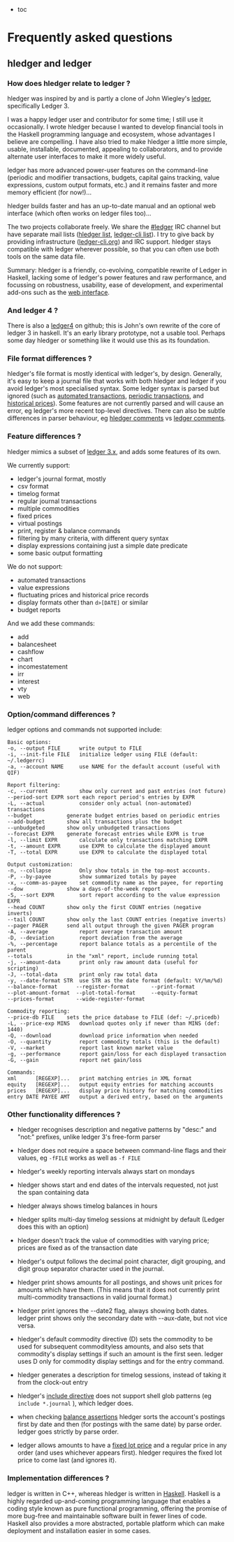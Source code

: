 * toc

# Frequently asked questions

## hledger and ledger

### How does hledger relate to ledger ?

hledger was inspired by and is partly a clone of John Wiegley's [ledger](http://ledger-cli.org),
specifically Ledger 3.

I was a happy ledger user and contributor for some time; I still use it
occasionally. I wrote hledger because I wanted to develop financial tools
in the Haskell programming language and ecosystem, whose advantages I
believe are compelling. I have also tried to make hledger a little more
simple, usable, installable, documented, appealing to collaborators, and
to provide alternate user interfaces to make it more widely useful.

ledger has more advanced power-user features on the command-line
(periodic and modifier transactions, budgets, capital gains tracking,
value expressions, custom output formats, etc.) and it remains faster
and more memory efficient (for now!)...

hledger builds faster and has an up-to-date manual and an optional web
interface (which often works on ledger files too)...

The two projects collaborate freely.  We share the
[#ledger](irc://irc.freenode.net/#ledger) IRC channel but have
separate mail lists
([hledger list](http://groups.google.com/group/hledger/),
[ledger-cli list](http://groups.google.com/group/ledger-cli/)).  I try
to give back by providing infrastructure
([ledger-cli.org](http://ledger-cli.org)) and IRC support.
hledger stays compatible with ledger wherever possible, so that you
can often use both tools on the same data file.

Summary: hledger is a friendly, co-evolving, compatible rewrite of Ledger
in Haskell, lacking some of ledger's power features and raw performance,
and focussing on robustness, usability, ease of development, and
experimental add-ons such as the [web interface](manual.html#web).

### And ledger 4 ?

There is also a [ledger4](https://github.com/ledger/ledger4) on github; this is 
John's own rewrite of the core of
ledger 3 in haskell. It's an early library prototype, not a usable tool.
Perhaps some day hledger or something like it would use this as its foundation. 

### File format differences ?

hledger's file format is mostly identical with ledger's, by design.
Generally, it's easy to keep a journal file that works with both hledger
and ledger if you avoid ledger's most specialised syntax.
Some ledger syntax is parsed but ignored (such as
[automated transactions](http://ledger-cli.org/3.0/doc/ledger3.html#Automated-Transactions), [periodic transactions](http://ledger-cli.org/3.0/doc/ledger3.html#Periodic-Transactions), and
[historical prices](manual.html#historical-prices)).
Some features are not currently parsed and will cause an error, eg
ledger's more recent top-level directives. There can also be subtle
differences in parser behaviour, eg [hledger comments](manual.html#comments) vs [ledger comments](http://ledger-cli.org/3.0/doc/ledger3.html#Commenting-on-your-Journal).

### Feature differences ?

hledger mimics a subset of [ledger 3.x](http://ledger-cli.org), and adds some features of its own.

We currently support:

- ledger's journal format, mostly
- csv format
- timelog format
- regular journal transactions
- multiple commodities
- fixed prices
- virtual postings
- print, register & balance commands
- filtering by many criteria, with different query syntax
- display expressions containing just a simple date predicate
- some basic output formatting

We do not support:

- automated transactions
- value expressions
- fluctuating prices and historical price records
- display formats other than `d>[DATE]` or similar
- budget reports

And we add these commands:

- add
- balancesheet
- cashflow
- chart
- incomestatement
- irr
- interest
- vty
- web

### Option/command differences ?

ledger options and commands not supported include:
```
Basic options:
-o, --output FILE      write output to FILE
-i, --init-file FILE   initialize ledger using FILE (default: ~/.ledgerrc)
-a, --account NAME     use NAME for the default account (useful with QIF)

Report filtering:
-c, --current          show only current and past entries (not future)
--period-sort EXPR sort each report period's entries by EXPR
-L, --actual           consider only actual (non-automated) transactions
--budget           generate budget entries based on periodic entries
--add-budget       show all transactions plus the budget
--unbudgeted       show only unbudgeted transactions
--forecast EXPR    generate forecast entries while EXPR is true
-l, --limit EXPR       calculate only transactions matching EXPR
-t, --amount EXPR      use EXPR to calculate the displayed amount
-T, --total EXPR       use EXPR to calculate the displayed total

Output customization:
-n, --collapse         Only show totals in the top-most accounts.
-P, --by-payee         show summarized totals by payee
-x, --comm-as-payee    set commodity name as the payee, for reporting
--dow              show a days-of-the-week report
-S, --sort EXPR        sort report according to the value expression EXPR
--head COUNT       show only the first COUNT entries (negative inverts)
--tail COUNT       show only the last COUNT entries (negative inverts)
--pager PAGER      send all output through the given PAGER program
-A, --average          report average transaction amount
-D, --deviation        report deviation from the average
-%, --percentage       report balance totals as a percentile of the parent
--totals           in the "xml" report, include running total
-j, --amount-data      print only raw amount data (useful for scripting)
-J, --total-data       print only raw total data
-y, --date-format STR  use STR as the date format (default: %Y/%m/%d)
--balance-format      --register-format       --print-format
--plot-amount-format  --plot-total-format     --equity-format
--prices-format       --wide-register-format

Commodity reporting:
--price-db FILE    sets the price database to FILE (def: ~/.pricedb)
-L, --price-exp MINS   download quotes only if newer than MINS (def: 1440)
-Q, --download         download price information when needed
-O, --quantity         report commodity totals (this is the default)
-V, --market           report last known market value
-g, --performance      report gain/loss for each displayed transaction
-G, --gain             report net gain/loss

Commands:
xml      [REGEXP]...   print matching entries in XML format
equity   [REGEXP]...   output equity entries for matching accounts
prices   [REGEXP]...   display price history for matching commodities
entry DATE PAYEE AMT   output a derived entry, based on the arguments
```

### Other functionality differences ?

- hledger recognises description and negative patterns by "desc:"
  and "not:" prefixes, unlike ledger 3's free-form parser

- hledger does not require a space between command-line flags and their values,
  eg `-fFILE` works as well as `-f FILE`

- hledger's weekly reporting intervals always start on mondays

- hledger shows start and end dates of the intervals requested,
  not just the span containing data

- hledger always shows timelog balances in hours

- hledger splits multi-day timelog sessions at midnight by default (Ledger does this with an option)

- hledger doesn't track the value of commodities with varying
  price; prices are fixed as of the transaction date

- hledger's output follows the decimal point character, digit grouping,
  and digit group separator character used in the journal.

- hledger print shows amounts for all postings, and shows unit prices for
  amounts which have them. (This means that it does not currently print
  multi-commodity transactions in valid journal format.)

- hledger print ignores the --date2 flag, always showing both dates.
  ledger print shows only the secondary date with --aux-date, but not
  vice versa.

- hledger's default commodity directive (D) sets the commodity to be
  used for subsequent commodityless amounts, and also sets that
  commodity's display settings if such an amount is the first
  seen. ledger uses D only for commodity display settings and for the
  entry command.

- hledger generates a description for timelog sessions, instead of
  taking it from the clock-out entry

- hledger's [include directive](manual.html#including-other-files) does not support
  shell glob patterns (eg `include *.journal` ), which ledger does.

- when checking [balance assertions](manual.html#balance-assertions)
  hledger sorts the account's postings first by date and then (for
  postings with the same date) by parse order. ledger goes strictly by
  parse order.

- ledger allows amounts to have a
  [fixed lot price](manual.html#fixed-lot-prices) and a regular price in any
  order (and uses whichever appears first). hledger requires the fixed
  lot price to come last (and ignores it).

### Implementation differences ?

ledger is written in C++, whereas hledger is written in [Haskell](http://haskell.org).
Haskell is a highly regarded up-and-coming programming language that enables
a coding style known as pure functional programming, offering the
promise of more bug-free and maintainable software built in fewer
lines of code. Haskell also provides a more abstracted, portable
platform which can make deployment and installation easier in some
cases.
